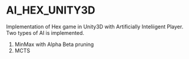 # AI_HEX_UNITY3D

Implementation of Hex game in Unity3D with Artificially Inteliigent Player. Two types of AI is implemented.
  1. MinMax with Alpha Beta pruning
  2. MCTS
